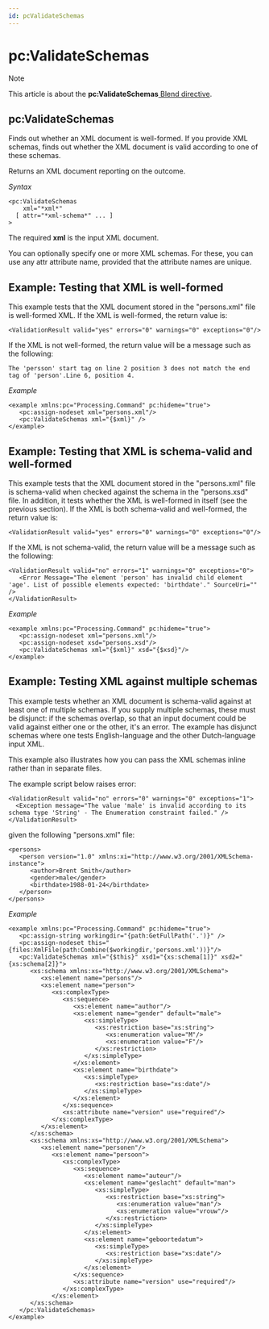 ```yaml
---
id: pcValidateSchemas
---
```


# pc:ValidateSchemas



> [!NOTE]
> This article is about the **pc:ValidateSchemas**[ Blend directive](/docs/Repositories/Blend_directives).

## **pc:ValidateSchemas**

Finds out whether an XML document is well-formed. If you provide XML schemas, finds out whether the XML document is valid according to one of these schemas.

Returns an XML document reporting on the outcome.

*Syntax*

```
<pc:ValidateSchemas
    xml="*xml*"
  [ attr="*xml-schema*" ... ]
>
```

The required **xml** is the input XML document.

You can optionally specify one or more XML schemas. For these, you can use any attr attribute name, provided that the attribute names are unique.

## Example: Testing that XML is well-formed

This example tests that the XML document stored in the "persons.xml" file is well-formed XML. If the XML is well-formed, the return value is:

```language-xml
<ValidationResult valid="yes" errors="0" warnings="0" exceptions="0"/>
```

If the XML is not well-formed, the return value will be a message such as the following:

```
The 'persson' start tag on line 2 position 3 does not match the end tag of 'person'.Line 6, position 4.
```

*Example*

```language-xml
<example xmlns:pc="Processing.Command" pc:hideme="true">
   <pc:assign-nodeset xml="persons.xml"/>
   <pc:ValidateSchemas xml="{$xml}" />
</example>
```

## Example: Testing that XML is schema-valid and well-formed

This example tests that the XML document stored in the "persons.xml" file is schema-valid when checked against the schema in the "persons.xsd" file. In addition, it tests whether the XML is well-formed in itself (see the previous section). If the XML is both schema-valid and well-formed, the return value is:

```language-xml
<ValidationResult valid="yes" errors="0" warnings="0" exceptions="0"/>
```

If the XML is not schema-valid, the return value will be a message such as the following:

```language-xml
<ValidationResult valid="no" errors="1" warnings="0" exceptions="0">
   <Error Message="The element 'person' has invalid child element 'age'. List of possible elements expected: 'birthdate'." SourceUri="" />
</ValidationResult>
```

*Example*

```language-xml
<example xmlns:pc="Processing.Command" pc:hideme="true">
   <pc:assign-nodeset xml="persons.xml"/>
   <pc:assign-nodeset xsd="persons.xsd"/>   
   <pc:ValidateSchemas xml="{$xml}" xsd="{$xsd}"/>
</example>
```

## Example: Testing XML against multiple schemas

This example tests whether an XML document is schema-valid against at least one of multiple schemas. If you supply multiple schemas, these must be disjunct: if the schemas overlap, so that an input document could be valid against either one or the other, it's an error. The example has disjunct schemas where one tests English-language and the other Dutch-language input XML.

This example also illustrates how you can pass the XML schemas inline rather than in separate files.

The example script below raises error:

```language-xml
<ValidationResult valid="no" errors="0" warnings="0" exceptions="1">
  <Exception message="The value 'male' is invalid according to its schema type 'String' - The Enumeration constraint failed." />
</ValidationResult>
```

given the following "persons.xml" file:

```language-xml
<persons>
   <person version="1.0" xmlns:xi="http://www.w3.org/2001/XMLSchema-instance">
      <author>Brent Smith</author>
      <gender>male</gender>
      <birthdate>1988-01-24</birthdate>
   </person>
</persons>
```

*Example*

```language-xml
<example xmlns:pc="Processing.Command" pc:hideme="true">
   <pc:assign-string workingdir="{path:GetFullPath('.')}" />
   <pc:assign-nodeset this="{files:XmlFile(path:Combine($workingdir,'persons.xml'))}"/>
   <pc:ValidateSchemas xml="{$this}" xsd1="{xs:schema[1]}" xsd2="{xs:schema[2]}">
      <xs:schema xmlns:xs="http://www.w3.org/2001/XMLSchema">
         <xs:element name="persons"/>
         <xs:element name="person">
            <xs:complexType>
               <xs:sequence>
                  <xs:element name="author"/>
                  <xs:element name="gender" default="male">
                     <xs:simpleType>
                        <xs:restriction base="xs:string">
                           <xs:enumeration value="M"/>
                           <xs:enumeration value="F"/>
                        </xs:restriction>
                     </xs:simpleType>
                  </xs:element>
                  <xs:element name="birthdate">
                     <xs:simpleType>
                        <xs:restriction base="xs:date"/>
                     </xs:simpleType>
                  </xs:element>
               </xs:sequence>
               <xs:attribute name="version" use="required"/>
            </xs:complexType>
         </xs:element>
      </xs:schema>
      <xs:schema xmlns:xs="http://www.w3.org/2001/XMLSchema">
         <xs:element name="personen"/>
            <xs:element name="persoon">
               <xs:complexType>
                  <xs:sequence>
                     <xs:element name="auteur"/>
                     <xs:element name="geslacht" default="man">
                        <xs:simpleType>
                           <xs:restriction base="xs:string">
                              <xs:enumeration value="man"/>
                              <xs:enumeration value="vrouw"/>
                           </xs:restriction>
                        </xs:simpleType>
                     </xs:element>
                     <xs:element name="geboortedatum">
                        <xs:simpleType>
                           <xs:restriction base="xs:date"/>
                        </xs:simpleType>
                     </xs:element>
                  </xs:sequence>
                  <xs:attribute name="version" use="required"/>
               </xs:complexType>
            </xs:element>
      </xs:schema>
   </pc:ValidateSchemas>
</example>
```

 